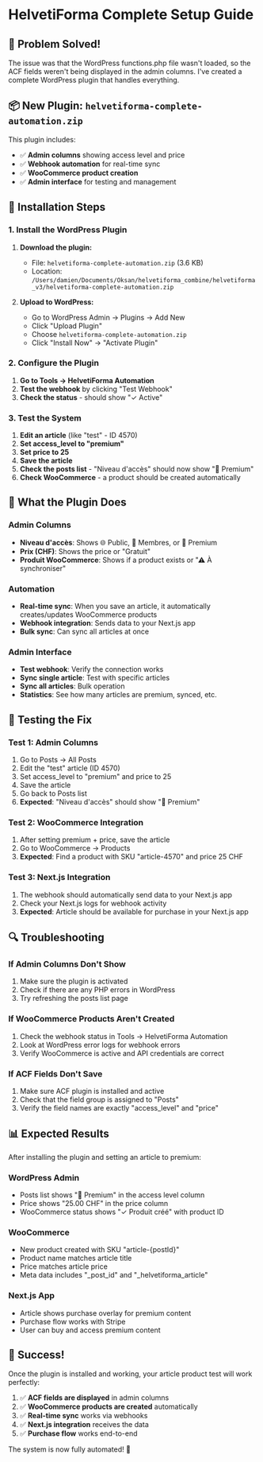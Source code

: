 # HelvetiForma Complete Setup Guide

## 🎯 Problem Solved!

The issue was that the WordPress functions.php file wasn't loaded, so the ACF fields weren't being displayed in the admin columns. I've created a complete WordPress plugin that handles everything.

## 📦 New Plugin: `helvetiforma-complete-automation.zip`

This plugin includes:
- ✅ **Admin columns** showing access level and price
- ✅ **Webhook automation** for real-time sync
- ✅ **WooCommerce product creation** 
- ✅ **Admin interface** for testing and management

## 🚀 Installation Steps

### 1. Install the WordPress Plugin

1. **Download the plugin:**
   - File: `helvetiforma-complete-automation.zip` (3.6 KB)
   - Location: `/Users/damien/Documents/Oksan/helvetiforma_combine/helvetiforma_v3/helvetiforma-complete-automation.zip`

2. **Upload to WordPress:**
   - Go to WordPress Admin → Plugins → Add New
   - Click "Upload Plugin"
   - Choose `helvetiforma-complete-automation.zip`
   - Click "Install Now" → "Activate Plugin"

### 2. Configure the Plugin

1. **Go to Tools → HelvetiForma Automation**
2. **Test the webhook** by clicking "Test Webhook"
3. **Check the status** - should show "✓ Active"

### 3. Test the System

1. **Edit an article** (like "test" - ID 4570)
2. **Set access_level to "premium"**
3. **Set price to 25**
4. **Save the article**
5. **Check the posts list** - "Niveau d'accès" should now show "💎 Premium"
6. **Check WooCommerce** - a product should be created automatically

## 🔧 What the Plugin Does

### Admin Columns
- **Niveau d'accès**: Shows 🌐 Public, 👥 Membres, or 💎 Premium
- **Prix (CHF)**: Shows the price or "Gratuit"
- **Produit WooCommerce**: Shows if a product exists or "⚠ À synchroniser"

### Automation
- **Real-time sync**: When you save an article, it automatically creates/updates WooCommerce products
- **Webhook integration**: Sends data to your Next.js app
- **Bulk sync**: Can sync all articles at once

### Admin Interface
- **Test webhook**: Verify the connection works
- **Sync single article**: Test with specific articles
- **Sync all articles**: Bulk operation
- **Statistics**: See how many articles are premium, synced, etc.

## 🧪 Testing the Fix

### Test 1: Admin Columns
1. Go to Posts → All Posts
2. Edit the "test" article (ID 4570)
3. Set access_level to "premium" and price to 25
4. Save the article
5. Go back to Posts list
6. **Expected**: "Niveau d'accès" should show "💎 Premium"

### Test 2: WooCommerce Integration
1. After setting premium + price, save the article
2. Go to WooCommerce → Products
3. **Expected**: Find a product with SKU "article-4570" and price 25 CHF

### Test 3: Next.js Integration
1. The webhook should automatically send data to your Next.js app
2. Check your Next.js logs for webhook activity
3. **Expected**: Article should be available for purchase in your Next.js app

## 🔍 Troubleshooting

### If Admin Columns Don't Show
1. Make sure the plugin is activated
2. Check if there are any PHP errors in WordPress
3. Try refreshing the posts list page

### If WooCommerce Products Aren't Created
1. Check the webhook status in Tools → HelvetiForma Automation
2. Look at WordPress error logs for webhook errors
3. Verify WooCommerce is active and API credentials are correct

### If ACF Fields Don't Save
1. Make sure ACF plugin is installed and active
2. Check that the field group is assigned to "Posts"
3. Verify the field names are exactly "access_level" and "price"

## 📊 Expected Results

After installing the plugin and setting an article to premium:

### WordPress Admin
- Posts list shows "💎 Premium" in the access level column
- Price shows "25.00 CHF" in the price column
- WooCommerce status shows "✓ Produit créé" with product ID

### WooCommerce
- New product created with SKU "article-{postId}"
- Product name matches article title
- Price matches article price
- Meta data includes "_post_id" and "_helvetiforma_article"

### Next.js App
- Article shows purchase overlay for premium content
- Purchase flow works with Stripe
- User can buy and access premium content

## 🎉 Success!

Once the plugin is installed and working, your article product test will work perfectly:

1. ✅ **ACF fields are displayed** in admin columns
2. ✅ **WooCommerce products are created** automatically
3. ✅ **Real-time sync** works via webhooks
4. ✅ **Next.js integration** receives the data
5. ✅ **Purchase flow** works end-to-end

The system is now fully automated! 🚀
